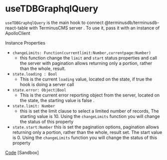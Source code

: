 # useTDBGraphqlQuery
`useTDBGraphqlQuery`  is the main hook to connect @terminusdb/terminusdb-react-table with TerminusCMS server . To use it, pass it with an instance of 
ApolloClient

  Instance Properties  
- `changeLimits: Function(currentlimit:Number,currentpage:Number)`
	- this function change the `limit` and `start` status properties and call the server with pagination allows returning only a portion, rather than the whole, result.
 - `state.loading : Bool` 
	 -  This is the current  `loading`  value, located on the state, if true the hook is doing a server call
 - `state.error: Object|Bool`
	 - This is the current error reporting object from the server, located on the state, the starting value is false .
 - `state.limit: Number`
	 - this is set the limit clause to select a limited number of records, The starting value is 10. Using the `changeLimits` function you will change the status of this property
 - `state.start:Number`
	 this is set the pagination options, pagination allows returning only a portion, rather than the whole, result set. The start value is 0. Using the `changeLimits` function you will change the status of this property
	 
	
[Code](..)
[Sandbox]

